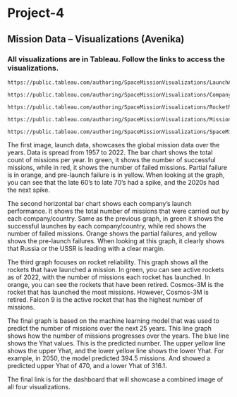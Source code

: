 # Project-4




## Mission Data – Visualizations (Avenika)

### All visualizations are in Tableau. Follow the links to access the visualizations.

    https://public.tableau.com/authoring/SpaceMissionVisualizations/LaunchActivity#1
    
    https://public.tableau.com/authoring/SpaceMissionVisualizations/CompanyLaunchPerformances#1
    
    https://public.tableau.com/authoring/SpaceMissionVisualizations/RocketReliability#1
    
    https://public.tableau.com/authoring/SpaceMissionVisualizations/MissionForecasted#1
    
    https://public.tableau.com/authoring/SpaceMissionVisualizations/SpaceMissionVisualizations#1

The first image, launch data, showcases the global mission data over the years. Data is spread from 1957 to 2022. The bar chart shows the total count of missions per year.  In green, it shows the number of successful missions, while in red, it shows the number of failed missions. Partial failure is in orange, and pre-launch failure is in yellow. When looking at the graph, you can see that the late 60’s to late 70’s had a spike, and the 2020s had the next spike. 


The second horizontal bar chart shows each company’s launch performance. It shows the total number of missions that were carried out by each company/country. Same as the previous graph, in green it shows the successful launches by each company/country, while red shows the number of failed missions. Orange shows the partial failures, and yellow shows the pre-launch failures. When looking at this graph, it clearly shows that Russia or the USSR is leading with a clear margin. 


The third graph focuses on rocket reliability. This graph shows all the rockets that have launched a mission. In green, you can see active rockets as of 2022, with the number of missions each rocket has launched. In orange, you can see the rockets that have been retired. Cosmos-3M is the rocket that has launched the most missions. However, Cosmos-3M is retired. Falcon 9 is the active rocket that has the highest number of missions. 

The final graph is based on the machine learning model that was used to predict the number of missions over the next 25 years. This line graph shows how the number of missions progresses over the years. The blue line shows the Yhat values. This is the predicted number. The upper yellow line shows the upper Yhat, and the lower yellow line shows the lower Yhat. For example, in 2050, the model predicted 394.5 missions. And showed a predicted upper Yhat of 470, and a lower Yhat of 316.1. 

The final link is for the dashboard that will showcase a combined image of all four visualizations. 


